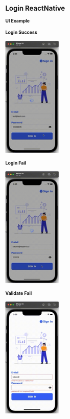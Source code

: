 ## Login ReactNative

**UI Example**

#### Login Success
<img src="/resource/25660209145434651.gif" style="height: 350px;"> 

#### Login Fail
<img src="/resource/25660209145554128.gif" style="height: 350px;"> 

#### Validate Fail
<img src="/resource/25660209145504270.gif" style="height: 350px;">

<br/>
